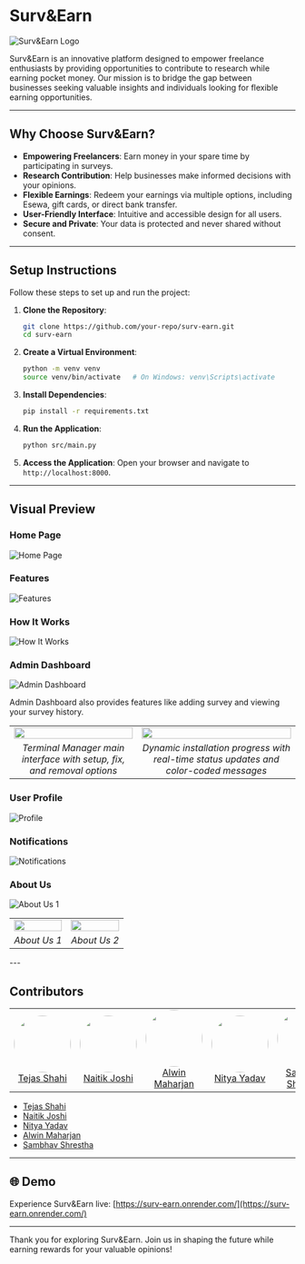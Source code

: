 # Surv&Earn

![Surv&Earn Logo](assets/images/surv&earn.png)

Surv&Earn is an innovative platform designed to empower freelance enthusiasts by providing opportunities to contribute to research while earning pocket money. Our mission is to bridge the gap between businesses seeking valuable insights and individuals looking for flexible earning opportunities.

---

## Why Choose Surv&Earn?

- **Empowering Freelancers**: Earn money in your spare time by participating in surveys.
- **Research Contribution**: Help businesses make informed decisions with your opinions.
- **Flexible Earnings**: Redeem your earnings via multiple options, including Esewa, gift cards, or direct bank transfer.
- **User-Friendly Interface**: Intuitive and accessible design for all users.
- **Secure and Private**: Your data is protected and never shared without consent.

---

## Setup Instructions

Follow these steps to set up and run the project:

1. **Clone the Repository**:
   ```bash
   git clone https://github.com/your-repo/surv-earn.git
   cd surv-earn
   ```

2. **Create a Virtual Environment**:
   ```bash
   python -m venv venv
   source venv/bin/activate   # On Windows: venv\Scripts\activate
   ```

3. **Install Dependencies**:
   ```bash
   pip install -r requirements.txt
   ```

4. **Run the Application**:
   ```bash
   python src/main.py
   ```

5. **Access the Application**:
   Open your browser and navigate to `http://localhost:8000`.

---

## Visual Preview

### Home Page
![Home Page](assets/images/index.png)

### Features
![Features](assets/images/features.png)

### How It Works
![How It Works](assets/images/how_it_works.png)

### Admin Dashboard
![Admin Dashboard](assets/images/admin_dashboard.png)

Admin Dashboard also provides features like adding survey and viewing your survey history.
<table>
  <tr>
    <td>
      <img src="https://github.com/user-attachments/assets/998f5aa9-f439-4f74-9955-f1d386e52cde" width="100%"/>
    </td>
    <td>
      <img src="https://github.com/user-attachments/assets/c6ce0a53-85e7-4d49-9448-b1ffa1581e1e" width="100%"/>
    </td>
  </tr>
  <tr>
    <td align="center">
      <em>Terminal Manager main interface with setup, fix, and removal options</em>
    </td>
    <td align="center">
      <em>Dynamic installation progress with real-time status updates and color-coded messages</em>
    </td>
  </tr>
</table>

### User Profile
![Profile](assets/images/profile.png)

### Notifications
![Notifications](assets/images/notifications.png)

### About Us
![About Us 1](assets/images/about%20(1).png)

<table>
  <tr>
    <td>
      <img src="assets/images/about%20(1).png" width="100%"/>
    </td>
    <td>
      <img src="assets/images/about%20(2).png" width="100%"/>
    </td>
  </tr>
  <tr>
    <td align="center">
      <em>About Us 1</em>
    </td>
    <td align="center">
      <em>About Us 2</em>
    </td>
  </tr>
</table>
---

## Contributors

<table>
  <tr>
    <td align="center">
      <img src="assets/images/tejas.jpg" width="100" style="border-radius:50%"/>
      <br/>
      <a href="https://github.com/Tejas-Bipu-Shahi">Tejas Shahi</a>
    </td>
    <td align="center">
      <img src="assets/images/naitik.jpg" width="100" style="border-radius:50%"/>
      <br/>
      <a href="https://github.com/Nick-Zoc">Naitik Joshi</a>
    </td>
    <td align="center">
      <img src="assets/images/Alwin.jpg" width="100" style="border-radius:50%"/>
      <br/>
      <a href="https://github.com/Alwin-Kuri">Alwin Maharjan</a>
    </td>
    <td align="center">
      <img src="assets/images/nitya.jpg" width="100" style="border-radius:50%"/>
      <br/>
      <a href="https://github.com/nityayada">Nitya Yadav</a>
    </td>
    <td align="center">
      <img src="assets/images/sambhav.jpg" width="100" style="border-radius:50%"/>
      <br/>
      <a href="https://github.com/Sambhu69">Sambhav Shrestha</a>
    </td>
  </tr>
</table>

- [Tejas Shahi](https://github.com/Tejas-Bipu-Shahi)
- [Naitik Joshi](https://github.com/Nick-Zoc)
- [Nitya Yadav](https://github.com/nityayada)
- [Alwin Maharjan](https://github.com/Alwin-Kuri)
- [Sambhav Shrestha](https://github.com/Sambhu69)

---

## 🌐 Demo

Experience Surv&Earn live: [https://surv-earn.onrender.com/](https://surv-earn.onrender.com/)

---

Thank you for exploring Surv&Earn. Join us in shaping the future while earning rewards for your valuable opinions!
